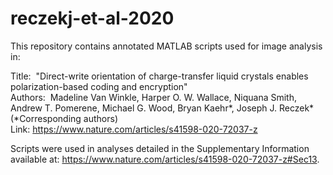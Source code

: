 # reczekj-et-al-2020
This repository contains annotated MATLAB scripts used for image analysis in:

Title:  "Direct-write orientation of charge-transfer liquid crystals enables polarization-based coding and encryption"  
Authors:  Madeline Van Winkle, Harper O. W. Wallace, Niquana Smith, Andrew T. Pomerene, Michael G. Wood, Bryan Kaehr*, Joseph J. Reczek*  
(\*Corresponding authors)  
Link: https://www.nature.com/articles/s41598-020-72037-z


Scripts were used in analyses detailed in the Supplementary Information available at: https://www.nature.com/articles/s41598-020-72037-z#Sec13.
